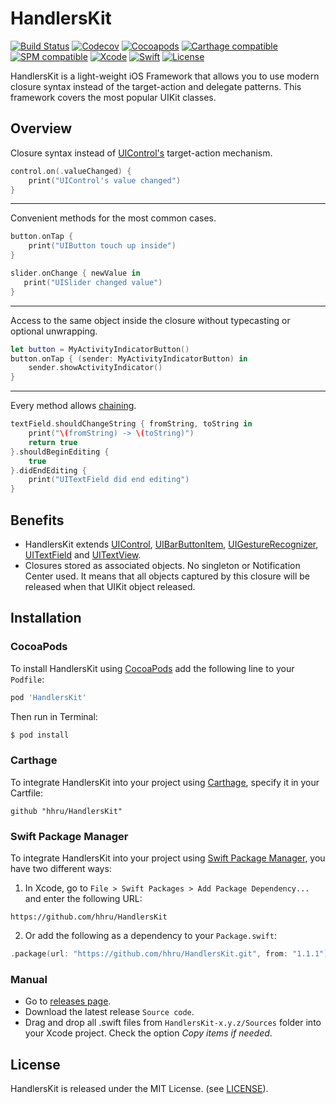 # HandlersKit
[![Build Status](https://github.com/hhru/HandlersKit/workflows/CI/badge.svg?branch=main)](https://github.com/hhru/HandlersKit/actions)
[![Codecov](https://codecov.io/gh/hhru/HandlersKit/branch/master/graph/badge.svg)](https://codecov.io/gh/hhru/HandlersKit)
[![Cocoapods](https://img.shields.io/cocoapods/v/HandlersKit.svg?style=flat)](http://cocoapods.org/pods/HandlersKit)
[![Carthage compatible](https://img.shields.io/badge/Carthage-Compatible-brightgreen.svg?style=flat)](https://github.com/Carthage/Carthage)
[![SPM compatible](https://img.shields.io/badge/SPM-Compatible-brightgreen.svg?style=flat)](https://swift.org/package-manager/)
[![Xcode](https://img.shields.io/badge/Xcode-11-blue.svg)](https://developer.apple.com/xcode)
[![Swift](https://img.shields.io/badge/Swift-5.0-orange.svg)](https://swift.org)
[![License](https://img.shields.io/github/license/hhru/HandlersKit.svg)](https://opensource.org/licenses/MIT)

HandlersKit is a light-weight iOS Framework that allows you to use modern closure syntax instead of the target-action and delegate patterns. This framework covers the most popular UIKit classes.

## Overview
Closure syntax instead of [UIControl's](https://developer.apple.com/documentation/uikit/uicontrol) target-action mechanism.
```swift
control.on(.valueChanged) {
    print("UIControl's value changed")
}
```
---
Convenient methods for the most common cases.
```swift
button.onTap {
    print("UIButton touch up inside")
}
```
```swift
slider.onChange { newValue in
   print("UISlider changed value")
}
```
---
Access to the same object inside the closure without typecasting or optional unwrapping.
```swift
let button = MyActivityIndicatorButton()
button.onTap { (sender: MyActivityIndicatorButton) in
    sender.showActivityIndicator()
}
```
---
Every method allows [chaining](https://en.wikipedia.org/wiki/Method_chaining).
```swift
textField.shouldChangeString { fromString, toString in
    print("\(fromString) -> \(toString)")
    return true
}.shouldBeginEditing {
    true
}.didEndEditing {
    print("UITextField did end editing")
}
```

## Benefits
- HandlersKit extends [UIControl](https://developer.apple.com/documentation/uikit/uicontrol), [UIBarButtonItem](https://developer.apple.com/documentation/uikit/uibarbuttonitem), [UIGestureRecognizer](https://developer.apple.com/documentation/uikit/uigesturerecognizer), [UITextField](https://developer.apple.com/documentation/uikit/uitextfield) and [UITextView](https://developer.apple.com/documentation/uikit/uitextview).
- Closures stored as associated objects. No singleton or Notification Center used. It means that all objects captured by this closure will be released when that UIKit object released.

## Installation
### CocoaPods
To install HandlersKit using [CocoaPods](http://cocoapods.org) add the following line to your `Podfile`:
```ruby
pod 'HandlersKit'
```
Then run in Terminal:
```sh
$ pod install
```

### Carthage
To integrate HandlersKit into your project using [Carthage](https://github.com/Carthage/Carthage), specify it in your Cartfile:
```shell
github "hhru/HandlersKit"
```

### Swift Package Manager
To integrate HandlersKit into your project using [Swift Package Manager](https://swift.org/package-manager/), you have two different ways:
1. In Xcode, go to `File > Swift Packages > Add Package Dependency...` and enter the following URL:
```
https://github.com/hhru/HandlersKit
```
2. Or add the following as a dependency to your `Package.swift`:
```swift
.package(url: "https://github.com/hhru/HandlersKit.git", from: "1.1.1")
```

### Manual
- Go to [releases page](https://github.com/hhru/HandlersKit/releases).
- Download the latest release `Source code`.
- Drag and drop all .swift files from `HandlersKit-x.y.z/Sources` folder into your Xcode project. Check the option *Copy items if needed*.

## License
HandlersKit is released under the MIT License. (see [LICENSE](https://github.com/hhru/HandlersKit/blob/master/LICENSE)).
